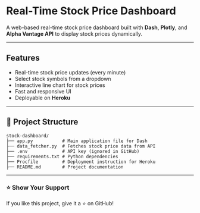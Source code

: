 # Real-Time Stock Price Dashboard

A web-based real-time stock price dashboard built with **Dash**, **Plotly**, and **Alpha Vantage API** to display stock prices dynamically.

---

##  Features
-  Real-time stock price updates (every minute)
-  Select stock symbols from a dropdown
-  Interactive line chart for stock prices
-  Fast and responsive UI
-  Deployable on **Heroku**

---

## 📁 Project Structure
```
stock-dashboard/
├── app.py           # Main application file for Dash
├── data_fetcher.py  # Fetches stock price data from API
├── .env             # API key (ignored in GitHub)
├── requirements.txt # Python dependencies
├── Procfile         # Deployment instruction for Heroku
├── README.md        # Project documentation
```

---

### ⭐ Show Your Support
If you like this project, give it a ⭐ on GitHub!


